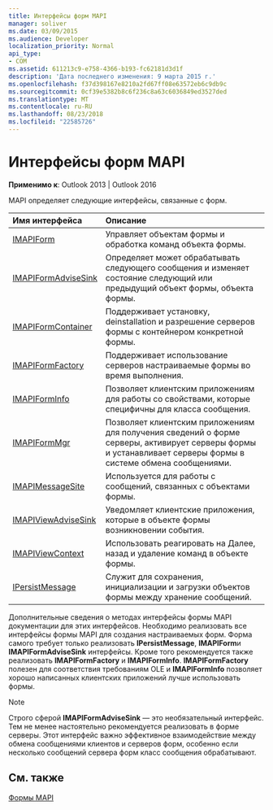 ```yaml
---
title: Интерфейсы форм MAPI
manager: soliver
ms.date: 03/09/2015
ms.audience: Developer
localization_priority: Normal
api_type:
- COM
ms.assetid: 611213c9-e758-4366-b193-fc62181d3d1f
description: 'Дата последнего изменения: 9 марта 2015 г.'
ms.openlocfilehash: f37d398167e8210a2fd67ff08e63572eb6c9db9c
ms.sourcegitcommit: 0cf39e5382b8c6f236c8a63c6036849ed3527ded
ms.translationtype: MT
ms.contentlocale: ru-RU
ms.lasthandoff: 08/23/2018
ms.locfileid: "22585726"
---
```

# <a name="mapi-form-interfaces"></a>Интерфейсы форм MAPI

  
  
**Применимо к**: Outlook 2013 | Outlook 2016 
  
MAPI определяет следующие интерфейсы, связанные с форм.
  
|**Имя интерфейса**|**Описание**|
|:-----|:-----|
|[IMAPIForm](imapiformiunknown.md) <br/> |Управляет объектам формы и обработка команд объекта формы.  <br/> |
|[IMAPIFormAdviseSink](imapiformadvisesinkiunknown.md) <br/> |Определяет может обрабатывать следующего сообщения и изменяет состояние следующий или предыдущий объект формы, объекта формы.  <br/> |
|[IMAPIFormContainer](imapiformcontaineriunknown.md) <br/> |Поддерживает установку, deinstallation и разрешение серверов формы с контейнером конкретной формы.  <br/> |
|[IMAPIFormFactory](imapiformfactoryiunknown.md) <br/> |Поддерживает использование серверов настраиваемые формы во время выполнения.  <br/> |
|[IMAPIFormInfo](imapiforminfoimapiprop.md) <br/> |Позволяет клиентским приложениям для работы со свойствами, которые специфичны для класса сообщения.  <br/> |
|[IMAPIFormMgr](imapiformmgriunknown.md) <br/> |Позволяет клиентским приложениям для получения сведений о форме серверы, активирует серверы формы и устанавливает серверы формы в системе обмена сообщениями.  <br/> |
|[IMAPIMessageSite](imapimessagesiteiunknown.md) <br/> |Используется для работы с сообщений, связанных с объектами формы.  <br/> |
|[IMAPIViewAdviseSink](imapiviewadvisesinkiunknown.md) <br/> |Уведомляет клиентские приложения, которые в объекте формы возникновении события.  <br/> |
|[IMAPIViewContext](imapiviewcontextiunknown.md) <br/> |Использовать реагировать на Далее, назад и удаление команд в объекте формы.  <br/> |
|[IPersistMessage](ipersistmessageiunknown.md) <br/> |Служит для сохранения, инициализации и загрузки объектов формы между хранение сообщений.  <br/> |
   
Дополнительные сведения о методах интерфейсы формы MAPI документации для этих интерфейсов. Необходимо реализовать все интерфейсы формы MAPI для создания настраиваемых форм. Форма самого требует только реализовать **IPersistMessage**, **IMAPIForm**и **IMAPIFormAdviseSink** интерфейсы. Кроме того рекомендуется также реализовать **IMAPIFormFactory** и **IMAPIFormInfo**. **IMAPIFormFactory** полезен для соответствия требованиям OLE и **IMAPIFormInfo** позволяет хорошо написанных клиентских приложений лучше использовать формы. 
  
> [!NOTE]
> Строго сферой **IMAPIFormAdviseSink** — это необязательный интерфейс. Тем не менее настоятельно рекомендуется реализовать в форме серверы. Этот интерфейс важно эффективное взаимодействие между обмена сообщениями клиентов и серверов форм, особенно если несколько сообщений сервера форм класс сообщения обрабатывают. 
  
## <a name="see-also"></a>См. также



[Формы MAPI](mapi-forms.md)

